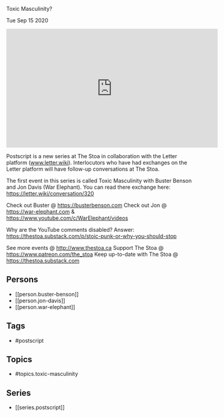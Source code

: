 

 Toxic Masculinity?

Tue Sep 15 2020

<iframe width="560" height="315" src="https://www.youtube.com/embed/LYVeVJJkbvE" title="Postscript: Toxic Masculinity? w/ Buster Benson and Jon Davis (War Elephant)" frameborder="0" allow="accelerometer; autoplay; clipboard-write; encrypted-media; gyroscope; picture-in-picture" allowfullscreen ></iframe>

Postscript is a new series at The Stoa in collaboration with the Letter platform (www.letter.wiki). Interlocutors who have had exchanges on the Letter platform will have follow-up conversations at The Stoa.

The first event in this series is called Toxic Masculinity with Buster Benson and Jon Davis (War Elephant). You can read there exchange here: https://letter.wiki/conversation/320

Check out Buster @ https://busterbenson.com
Check out Jon @ https://war-elephant.com & https://www.youtube.com/c/WarElephant/videos

Why are the YouTube comments disabled? Answer: https://thestoa.substack.com/p/stoic-punk-or-why-you-should-stop

See more events @ http://www.thestoa.ca
Support The Stoa @ https://www.patreon.com/the_stoa
Keep up-to-date with The Stoa @ https://thestoa.substack.com

## Persons

- [[person.buster-benson]]
- [[person.jon-davis]]
- [[person.war-elephant]]

## Tags

- #postscript

## Topics

- #topics.toxic-masculinity

## Series

- [[series.postscript]]

